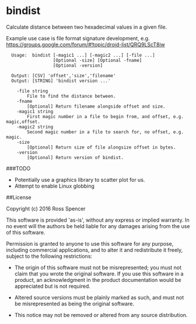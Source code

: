 # bindist

Calculate distance between two hexadecimal values in a given file. 

Example use case is file format signature development, e.g. https://groups.google.com/forum/#!topic/droid-list/QRQ9LScT8iw 

      Usage:  bindist [-magic1 ...] [-magic2 ...] [-file ...]
                      [Optional -size] [Optional -fname]
                      [Optional -version]

      Output: [CSV] 'offset','size','filename'
      Output: [STRING] 'bindist version ...'                     

        -file string
          	File to find the distance between.
        -fname
          	[Optional] Return filename alongside offset and size.
        -magic1 string
          	First magic number in a file to begin from, and offset, e.g. magic,offset.
        -magic2 string
          	Second magic number in a file to search for, no offset, e.g. magic.
        -size
          	[Optional] Return size of file alongsize offset in bytes.
        -version
            [Optional] Return version of bindist.

###TODO

- Potentially use a graphics library to scatter plot for us.
- Attempt to enable Linux globbing

##License

Copyright (c) 2016 Ross Spencer

This software is provided 'as-is', without any express or implied warranty. 
In no event will the authors be held liable for any damages arising from the 
use of this software.

Permission is granted to anyone to use this software for any purpose, including 
commercial applications, and to alter it and redistribute it freely, subject to 
the following restrictions:

- The origin of this software must not be misrepresented; you must not claim that 
you wrote the original software. If you use this software in a product, an 
acknowledgment in the product documentation would be appreciated but is not 
required.

- Altered source versions must be plainly marked as such, and must not be 
misrepresented as being the original software.

- This notice may not be removed or altered from any source distribution.
